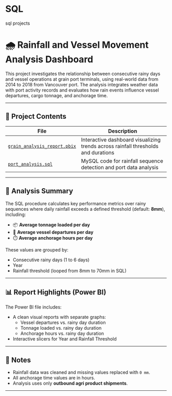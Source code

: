 # SQL
sql projects

# 🌧️ Rainfall and Vessel Movement Analysis Dashboard

This project investigates the relationship between consecutive rainy days and vessel operations at grain port terminals, using real-world data from 2014 to 2018 from Vancouver port. The analysis integrates weather data with port activity records and evaluates how rain events influence vessel departures, cargo tonnage, and anchorage time.

---

## 📁 Project Contents

| File | Description |
|------|-------------|
| [`grain_analysis_report.pbix`](https://github.com/baharaghababaei/SQL/blob/main/docs/grain_analysis_report.pbix) | Interactive dashboard visualizing trends across rainfall thresholds and durations|
| [`port_analysis.sql`](https://github.com/baharaghababaei/SQL/blob/main/docs/port_analysis.sql) | MySQL code for rainfall sequence detection and port data analysis |

---

## 🧠 Analysis Summary

The SQL procedure calculates key performance metrics over rainy sequences where daily rainfall exceeds a defined threshold (default: **8mm**), including:
- 📦 **Average tonnage loaded per day**
- 🚢 **Average vessel departures per day**
- ⏱️ **Average anchorage hours per day**

These values are grouped by:
- Consecutive rainy days (1 to 6 days)
- Year
- Rainfall threshold (looped from 8mm to 70mm in SQL)

---

## 📊 Report Highlights (Power BI)

The Power BI file includes:
- A clean visual reports with separate graphs:
  - Vessel departures vs. rainy day duration
  - Tonnage loaded vs. rainy day duration
  - Anchorage hours vs. rainy day duration
- Interactive slicers for Year and Rainfall Threshold


---


## 📌 Notes

- Rainfall data was cleaned and missing values replaced with `0 mm`.
- All anchorage time values are in hours.
- Analysis uses only **outbound agri product shipments**.

---


